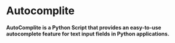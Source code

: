 # Autocomplite
#### AutoComplite is a Python Script that provides an easy-to-use autocomplete feature for text input fields in Python applications.

